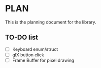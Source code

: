 # PLAN

This is the planning document for the library.

## TO-DO list 

- [ ] Keyboard enum/struct
- [ ] glX button click
- [ ] Frame Buffer for pixel drawing

